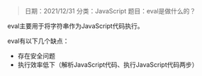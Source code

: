 > 日期：2021/12/31
分类：JavaScript
题目：eval是做什么的？

eval主要用于将字符串作为JavaScript代码执行。

eval有以下几个缺点：

- 存在安全问题
- 执行效率低下（解析JavaScript代码、执行JavaScript代码两步）

